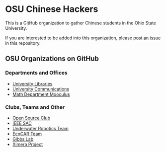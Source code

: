 OSU Chinese Hackers
===

This is a GitHub organization to gather Chinese students in the Ohio State University.

If you are interested to be added into this organization, please [post an issue](https://github.com/buckeye-cn/About/issues/new?title=Please%20add%20me%20to%20the%20member%20list) in this repository.

OSU Organizations on GitHub
---

### Departments and Offices

* [University Libraries](https://github.com/osulibraries)
* [University Communications](https://github.com/osucomm)
* [Math Department Mooculus](https://github.com/mooculus)

### Clubs, Teams and Other

* [Open Source Club](https://github.com/OSUOSC)
* [IEEE SAC](https://github.com/IEEE-OSU)
* [Underwater Robotics Team](https://github.com/osu-uwrt)
* [EcoCAR Team](https://github.com/OSUEcoCAR)
* [Gibbs Lab](https://github.com/OSUGibbsLab)
* [Ximera Project](https://github.com/XimeraProject)
